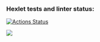 ### Hexlet tests and linter status:
[![Actions Status](https://github.com/bibilnikova/python-project-49/actions/workflows/hexlet-check.yml/badge.svg)](https://github.com/bibilnikova/python-project-49/actions)

<a href="https://codeclimate.com/github/bibilnikova/python-project-49/maintainability"><img src="https://api.codeclimate.com/v1/badges/db0ecf0026348f0b5abc/maintainability" /></a>
